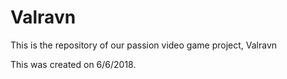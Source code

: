 # Valravn
This is the repository of our passion video game project, Valravn

This was created on 6/6/2018.
